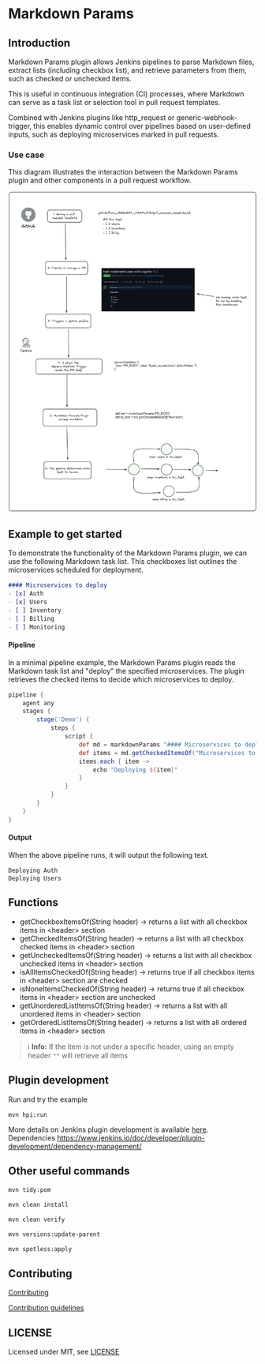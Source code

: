 # Markdown Params

## Introduction

Markdown Params plugin allows Jenkins pipelines to parse Markdown files, extract lists (including checkbox list), and retrieve parameters from them, such as checked or unchecked items. 

This is useful in continuous integration (CI) processes, where Markdown can serve as a task list or selection tool in pull request templates. 

Combined with Jenkins plugins like http_request or generic-webhook-trigger, this enables dynamic control over pipelines based on user-defined inputs, such as deploying microservices marked in pull requests.

### Use case

This diagram illustrates the interaction between the Markdown Params plugin and other components in a pull request workflow.

![use case diagram](doc/usecase.png)



## Example to get started

To demonstrate the functionality of the Markdown Params plugin, we can use the following Markdown task list. This checkboxes list outlines the microservices scheduled for deployment.

```markdown
#### Microservices to deploy
- [x] Auth
- [x] Users
- [ ] Inventory
- [ ] Billing
- [ ] Monitoring
```
#### Pipeline

In a minimal pipeline example, the Markdown Params plugin reads the Markdown task list and "deploy" the specified microservices.
The plugin retrieves the checked items to decide which microservices to deploy.

```groovy
pipeline {
    agent any
    stages {
        stage('Demo') {
            steps {
                script {
                    def md = markdownParams "#### Microservices to deploy\n- [x] Auth\n- [x] Users\n- [ ] Inventory\n- [ ] Billing\n- [ ] Monitoring"
                    def items = md.getCheckedItemsOf("Microservices to deploy")
                    items.each { item ->
                        echo "Deploying ${item}"
                    }
                }
            }
        }
    }
}
```

#### Output

When the above pipeline runs, it will output the following text.

```text
Deploying Auth
Deploying Users
```


## Functions

* getCheckboxItemsOf(String header) → returns a list with all checkbox items in \<header\> section
* getCheckedItemsOf(String header) → returns a list with all checkbox checked items in \<header\> section
* getUncheckedItemsOf(String header) → returns a list with all checkbox unchecked items in \<header\> section
* isAllItemsCheckedOf(String header) → returns true if all checkbox items in \<header\> section are checked 
* isNoneItemsCheckedOf(String header) → returns true if all checkbox items in \<header\> section are unchecked
* getUnorderedListItemsOf(String header) → returns a list with all unordered items in \<header\> section
* getOrderedListItemsOf(String header) → returns a list with all ordered items in \<header\> section

> ℹ️ **Info:** If the item is not under a specific header, using an empty header `""` will retrieve all items

## Plugin development

Run and try the example
```shell
mvn hpi:run
```

More details on Jenkins plugin development is available [here](https://wiki.jenkins-ci.org/display/JENKINS/Plugin+tutorial).
Dependencies https://www.jenkins.io/doc/developer/plugin-development/dependency-management/

## Other useful commands
```shell
mvn tidy:pom
```


```shell
mvn clean install
```


```shell
mvn clean verify
```


```shell
mvn versions:update-parent
```

```shell
mvn spotless:apply
```


## Contributing

[Contributing](https://github.com/jenkinsci/.github/blob/master/CONTRIBUTING.md)

[Contribution guidelines](https://github.com/jenkinsci/.github/blob/master/CONTRIBUTING.md)

## LICENSE

Licensed under MIT, see [LICENSE](LICENSE.md)

